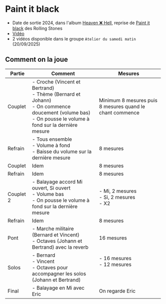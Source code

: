 # Paint it black

- Date de sortie 2024, dans l'album [Heaven :x: Hell](https://fr.wikipedia.org/wiki/Heaven_:x:_Hell), reprise
  de [Paint it black](https://fr.wikipedia.org/wiki/Paint_It,_Black) des Rolling Stones
- [Vidéo](https://www.youtube.com/watch?v=oSe3RQQNkQw&list=RDoSe3RQQNkQw&start_radio=1)
- 2 vidéos disponible dans le groupe `Atelier du samedi matin` (20/09/2025)

## Comment on la joue

| Partie    | Comment                                                                                                                                                                  | Mesures                                                      |
|-----------|--------------------------------------------------------------------------------------------------------------------------------------------------------------------------|--------------------------------------------------------------|
| Couplet   | - Croche (Vincent et Bertrand) <br /> - Thème (Bernard et Johann) <br /> - On commence doucement (volume bas) <br /> - On pousse le volume à fond sur la dernière mesure | Minimum 8 mesures puis 8 mesures quand le chant commence     |
| Refrain   | - Tous ensemble <br /> - Volume à fond <br /> - Baisse du volume sur la dernière mesure                                                                                  | 8 mesures                                                    |
| Couplet   | Idem                                                                                                                                                                     | 8 mesures                                                    |
| Refrain   | Idem                                                                                                                                                                     | 8 mesures                                                    |
| Couplet 2 | - Balayage accord Mi ouvert, Si ouvert <br /> - Volume bas <br /> - On pousse le volume à fond sur la dernière mesure                                                    | - Mi, 2 mesures <br /> - Si, 2 mesures <br /> - X2           |
| Refrain   | Idem                                                                                                                                                                     | 8 mesures                                                    |
| Pont      | - Marche militaire (Bernard et Vincent) <br /> - Octaves (Johann et Bertrand) avec la reverb                                                                             | 16 mesures                                                   | 
| Solos     | - Bernard <br /> - Vincent <br /> - Octaves pour accompagner les solos (Johann et Bertrand)                                                                              | - 16 mesures <br /> - 12 mesures <br /> &emsp; <br /> &emsp; |
| Final     | - Balayage en Mi avec Eric                                                                                                                                               | On regarde Eric                                              |